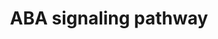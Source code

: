 ---
annotations:
- type: Pathway Ontology
  value: signaling pathway
authors:
- Maria Cecilia
- Mkutmon
description: ''
last-edited: 2019-08-16
organisms:
- Arabidopsis thaliana
redirect_from:
- /index.php/Pathway:WP3293
- /instance/WP3293
schema-jsonld:
- '@context': https://schema.org/
  '@id': https://wikipathways.github.io/pathways/WP3293.html
  '@type': Dataset
  creator:
    '@type': Organization
    name: WikiPathways
  description: ''
  keywords:
  - ABCG40
  - MYC2
  - ABF1
  - GTG1
  - WRKY2
  - NCED9
  - SPHK1
  - SLAC1
  - AFP1
  - TPK1
  - PtdIns4,5P2
  - ABA2
  - AIP2
  - HAI3
  - ATERF-7
  - PYL12
  - PYL6
  - CAX3
  - SNRK2.3
  - IP3
  - LPP2
  - SWI3B
  - SOS2
  - DAG
  - GTG2
  - CPK4
  - CYP707A1
  - MPK3
  - CAMTA4
  - 'NO'
  - GPA1
  - ABH1
  - WRKY63
  - ABA1
  - HAI2
  - MPK2
  - S1P
  - PS1P
  - PYL9
  - GPX3
  - AGB1
  - CML9
  - PYL4
  - RCN1
  - CAMTA3
  - HAB1
  - ABRE
  - PYL7
  - CIPK15
  - Ica
  - ATHB5
  - MYB44
  - CDPK6
  - ABI3
  - AHA1
  - ABCG25
  - NPC4
  - AHG1
  - HYL1
  - CDPK2
  - SDIR1
  - CBP20
  - ABI1
  - PYL3
  - CPK32
  - HY5
  - KAT2
  - HB6
  - PYL1
  - SNRK2.2
  - CIPK1
  - PLDALPHA1
  - AKT1
  - RBOHF
  - NCED6
  - Abscisic acid
  - RBOHD
  - KAT1
  - SRK2E
  - PP2CA
  - ABI5
  - ABF3
  - ABF4
  - SIZ1
  - DOR
  - CIPK23
  - ABF2
  - NCED3
  - NAP1;3
  - PYL13
  - CBL9
  - PYL5
  - CIPK3
  - CYP707A3
  - CAMTA1
  - CBL1
  - PYL2
  - SAD1
  - MRP5
  - CIPK20
  - CAMTA2
  - SIN3
  - CML24
  - ABI2
  - Ca2+
  - CPK23
  - CIPK14
  - ABI4
  - PYR1
  - ATMYB2
  - MPK1
  - TPC1
  - AKT2/3
  - ATPLC1
  - MPK12
  - HAB2
  - PYL10
  - HAI1
  - PYL8
  - HOS10
  - CAX1
  - MPK9
  - CHLH
  - CAMTA5
  - AAO3
  - PYL11
  - IP6
  - ROS
  - CAMTA6
  - PA
  - PP2AC2
  - ERA1
  - KEG
  - AREB3
  - BG1
  - ABA3
  - MPK6
  - CIPK8
  - CPK6
  license: CC0
  name: ABA signaling pathway
seo: CreativeWork
title: ABA signaling pathway
wpid: WP3293
---